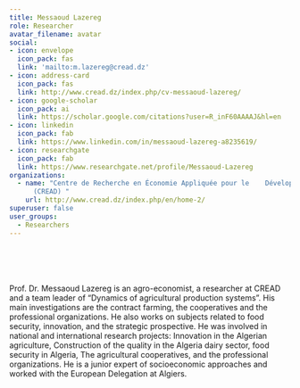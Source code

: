 ```yaml
---
title: Messaoud Lazereg
role: Researcher
avatar_filename: avatar
social:
- icon: envelope
  icon_pack: fas
  link: 'mailto:m.lazereg@cread.dz'
- icon: address-card
  icon_pack: fas
  link: http://www.cread.dz/index.php/cv-messaoud-lazereg/
- icon: google-scholar
  icon_pack: ai
  link: https://scholar.google.com/citations?user=R_inF60AAAAJ&hl=en
- icon: linkedin
  icon_pack: fab
  link: https://www.linkedin.com/in/messaoud-lazereg-a8235619/
- icon: researchgate
  icon_pack: fab
  link: https://www.researchgate.net/profile/Messaoud-Lazereg
organizations:
  - name: "Centre de Recherche en Économie Appliquée pour le    Développement
      (CREAD) "
    url: http://www.cread.dz/index.php/en/home-2/
superuser: false
user_groups:
  - Researchers
---
```

<br />
<br />
<br />
<br />
Prof. Dr. Messaoud Lazereg is an agro-economist, a researcher at CREAD and a team leader of “Dynamics of agricultural production systems”. His main investigations are the contract farming, the cooperatives and the professional organizations. He also works on subjects related to food security, innovation, and the strategic prospective. He was involved in national and international research projects: Innovation in the Algerian agriculture, Construction of the quality in the Algeria dairy sector, food security in Algeria, The agricultural cooperatives, and the professional organizations. He is a junior expert of socioeconomic approaches and worked with the European Delegation at Algiers.
